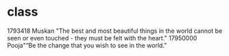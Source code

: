 # class
1793418 Muskan "The best and most beautiful things in the world cannot be seen or even touched - they must be felt with the heart."
17950000 Pooja"“Be the change that you wish to see in the world.”
